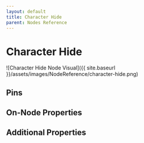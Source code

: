```yaml
---
layout: default
title: Character Hide
parent: Nodes Reference
---
```

# Character Hide

![Character Hide Node Visual]({{ site.baseurl }}/assets/images/NodeReference/character-hide.png)

## Pins

## On-Node Properties

## Additional Properties